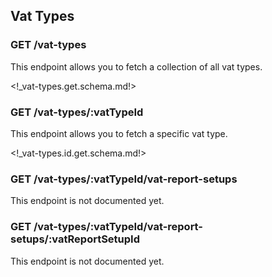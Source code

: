 ## Vat Types

### <span class='get'>GET</span> /vat-types

This endpoint allows you to fetch a collection of all vat types.

<!_vat-types.get.schema.md!>

### <span class='get'>GET</span> /vat-types/:vatTypeId

This endpoint allows you to fetch a specific vat type.

<!_vat-types.id.get.schema.md!>

### <span class='get'>GET</span> /vat-types/:vatTypeId/vat-report-setups

<aside class="notice">
This endpoint is not documented yet.
</aside>

### <span class='get'>GET</span> /vat-types/:vatTypeId/vat-report-setups/:vatReportSetupId

<aside class="notice">
This endpoint is not documented yet.
</aside>
